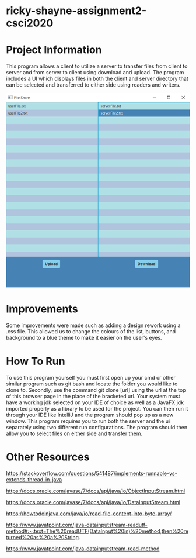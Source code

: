 # ricky-shayne-assignment2-csci2020

# Project Information
This program allows a client to utilize a server to transfer files from
client to server and from server to client using download and upload.
The program includes a UI which displays files in both the client and
server directory that can be selected and transferred to either side
using readers and writers.


<img src="image/A2Screenshot.PNG" width="600">

# Improvements
Some improvements were made such as adding a design rework using
a .css file. This allowed us to change the colours of the list, buttons,
and background to a blue theme to make it easier on the user's eyes.

# How To Run
To use this program yourself you must first open up your cmd or other
similar program such as git bash and locate the folder you would like
to clone to. Secondly, use the command git clone [url] using the url
at the top of this browser page in the place of the bracketed url.
Your system must have a working jdk selected on your IDE of choice as
well as a JavaFX jdk imported properly as a library to be used for the
project. You can then run it through your IDE like IntelliJ and the program
should pop up as a new window. This program requires you to run both the 
server and the ui separately using two different run configurations.
The program should then allow you to select files on either side and transfer them.

# Other Resources
https://stackoverflow.com/questions/541487/implements-runnable-vs-extends-thread-in-java

https://docs.oracle.com/javase/7/docs/api/java/io/ObjectInputStream.html

https://docs.oracle.com/javase/7/docs/api/java/io/DataInputStream.html

https://howtodoinjava.com/java/io/read-file-content-into-byte-array/

https://www.javatpoint.com/java-datainputstream-readutf-method#:~:text=The%20readUTF(DataInput%20in)%20method,then%20returned%20as%20a%20String.

https://www.javatpoint.com/java-datainputstream-read-method

